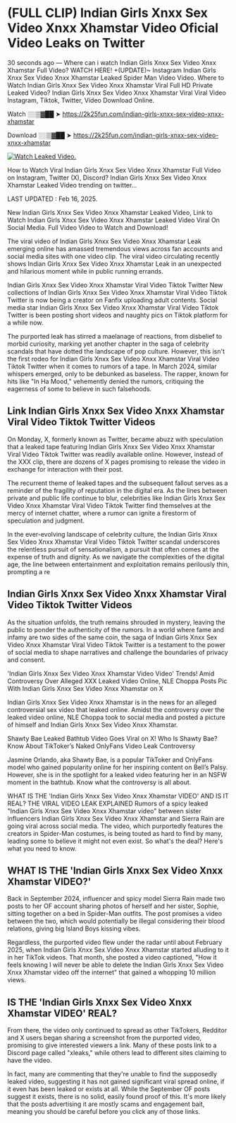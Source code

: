 # (FULL CLIP) Indian Girls Xnxx Sex Video Xnxx Xhamstar Video Oficial Video Leaks on Twitter

30 seconds ago — Where can i watch Indian Girls Xnxx Sex Video Xnxx Xhamstar Full Video? WATCH HERE! +(UPDATE)~ Instagram Indian Girls Xnxx Sex Video Xnxx Xhamstar Leaked Spider Man Video Video. Where to Watch Indian Girls Xnxx Sex Video Xnxx Xhamstar Viral Full HD Private Leaked Video? Indian Girls Xnxx Sex Video Xnxx Xhamstar Viral Viral Video Instagram, Tiktok, Twitter, Video Download Online.

Watch ░░▒▓██ ➤ https://2k25fun.com/indian-girls-xnxx-sex-video-xnxx-xhamstar

Download ░░▒▓██ ➤ https://2k25fun.com/indian-girls-xnxx-sex-video-xnxx-xhamstar

[![Watch Leaked Video.](https://miro.medium.com/v2/resize:fit:828/format:webp/1*cilzJN44JGOrTw9NJCrNHA.gif "Watch Leaked Video")](https://2k25fun.com/indian-girls-xnxx-sex-video-xnxx-xhamstar)

How to Watch Viral Indian Girls Xnxx Sex Video Xnxx Xhamstar Full Video on Instagram, Twitter (X), Discord? Indian Girls Xnxx Sex Video Xnxx Xhamstar Leaked Video trending on twitter...

LAST UPDATED : Feb 16, 2025.

New Indian Girls Xnxx Sex Video Xnxx Xhamstar Leaked Video, Link to Watch Indian Girls Xnxx Sex Video Xnxx Xhamstar Leaked Video Viral On Social Media. Full Video Video to Watch and Download!

The viral video of Indian Girls Xnxx Sex Video Xnxx Xhamstar Leak emerging online has amassed tremendous views across fan accounts and social media sites with one video clip. The viral video circulating recently shows Indian Girls Xnxx Sex Video Xnxx Xhamstar Leak in an unexpected and hilarious moment while in public running errands.

Indian Girls Xnxx Sex Video Xnxx Xhamstar Viral Video Tiktok Twitter New collections of Indian Girls Xnxx Sex Video Xnxx Xhamstar Viral Video Tiktok Twitter is now being a creator on Fanfix uploading adult contents. Social media star Indian Girls Xnxx Sex Video Xnxx Xhamstar Viral Video Tiktok Twitter is been posting short videos and naughty pics on Tiktok platform for a while now.

The purported leak has stirred a maelanage of reactions, from disbelief to morbid curiosity, marking yet another chapter in the saga of celebrity scandals that have dotted the landscape of pop culture. However, this isn't the first rodeo for Indian Girls Xnxx Sex Video Xnxx Xhamstar Viral Video Tiktok Twitter when it comes to rumors of a tape. In March 2024, similar whispers emerged, only to be debunked as baseless. The rapper, known for hits like "In Ha Mood," vehemently denied the rumors, critiquing the eagerness of some to believe in such falsehoods.

## Link Indian Girls Xnxx Sex Video Xnxx Xhamstar Viral Video Tiktok Twitter Videos

On Monday, X, formerly known as Twitter, became abuzz with speculation that a leaked tape featuring Indian Girls Xnxx Sex Video Xnxx Xhamstar Viral Video Tiktok Twitter was readily available online. However, instead of the XXX clip, there are dozens of X pages promising to release the video in exchange for interaction with their post.

The recurrent theme of leaked tapes and the subsequent fallout serves as a reminder of the fragility of reputation in the digital era. As the lines between private and public life continue to blur, celebrities like Indian Girls Xnxx Sex Video Xnxx Xhamstar Viral Video Tiktok Twitter find themselves at the mercy of internet chatter, where a rumor can ignite a firestorm of speculation and judgment.

In the ever-evolving landscape of celebrity culture, the Indian Girls Xnxx Sex Video Xnxx Xhamstar Viral Video Tiktok Twitter scandal underscores the relentless pursuit of sensationalism, a pursuit that often comes at the expense of truth and dignity. As we navigate the complexities of the digital age, the line between entertainment and exploitation remains perilously thin, prompting a re

##  Indian Girls Xnxx Sex Video Xnxx Xhamstar Viral Video Tiktok Twitter Videos

As the situation unfolds, the truth remains shrouded in mystery, leaving the public to ponder the authenticity of the rumors. In a world where fame and infamy are two sides of the same coin, the saga of Indian Girls Xnxx Sex Video Xnxx Xhamstar Viral Video Tiktok Twitter is a testament to the power of social media to shape narratives and challenge the boundaries of privacy and consent.

'Indian Girls Xnxx Sex Video Xnxx Xhamstar Video Video' Trends! Amid Controversy Over Alleged XXX Leaked Video Online, NLE Choppa Posts Pic With Indian Girls Xnxx Sex Video Xnxx Xhamstar on X

Indian Girls Xnxx Sex Video Xnxx Xhamstar is in the news for an alleged controversial sex video that leaked online. Amidst the controversy over the leaked video online, NLE Choppa took to social media and posted a picture of himself and Indian Girls Xnxx Sex Video Xnxx Xhamstar.

Shawty Bae Leaked Bathtub Video Goes Viral on X! Who Is Shawty Bae? Know About TikToker’s Naked OnlyFans Video Leak Controversy

Jasmine Orlando, aka Shawty Bae, is a popular TikToker and OnlyFans model who gained popularity online for her inspiring content on Bell’s Palsy. However, she is in the spotlight for a leaked video featuring her in an NSFW moment in the bathtub. Know what the controversy is all about.

WHAT IS THE 'Indian Girls Xnxx Sex Video Xnxx Xhamstar VIDEO' AND IS IT REAL? THE VIRAL VIDEO LEAK EXPLAINED Rumors of a spicy leaked "Indian Girls Xnxx Sex Video Xnxx Xhamstar video" between sister influencers Indian Girls Xnxx Sex Video Xnxx Xhamstar and Sierra Rain are going viral across social media. The video, which purportedly features the creators in Spider-Man costumes, is being touted as hard to find by many, leading some to believe it might not even exist. So what's the deal? Here's what you need to know.

## WHAT IS THE 'Indian Girls Xnxx Sex Video Xnxx Xhamstar VIDEO?'

Back in September 2024, influencer and spicy model Sierra Rain made two posts to her OF account sharing photos of herself and her sister, Sophie, sitting together on a bed in Spider-Man outfits. The post promises a video between the two, which would potentially be illegal considering their blood relations, giving big Island Boys kissing vibes.

Regardless, the purported video flew under the radar until about February 2025, when Indian Girls Xnxx Sex Video Xnxx Xhamstar started alluding to it in her TikTok videos. That month, she posted a video captioned, "How it feels knowing I will never be able to delete the Indian Girls Xnxx Sex Video Xnxx Xhamstar video off the internet" that gained a whopping 10 million views.

## IS THE 'Indian Girls Xnxx Sex Video Xnxx Xhamstar VIDEO' REAL?

From there, the video only continued to spread as other TikTokers, Redditor and X users began sharing a screenshot from the purported video, promising to give interested viewers a link. Many of these posts link to a Discord page called "xleaks," while others lead to different sites claiming to have the video.

In fact, many are commenting that they're unable to find the supposedly leaked video, suggesting it has not gained significant viral spread online, if it even has been leaked or exists at all. While the September OF posts suggest it exists, there is no solid, easily found proof of this. It's more likely that the posts advertising it are mostly scams and engagement bait, meaning you should be careful before you click any of those links.